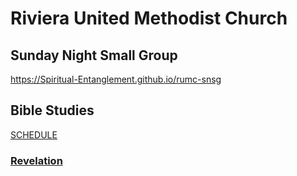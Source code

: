 # Riviera United Methodist Church
## Sunday Night Small Group
https://Spiritual-Entanglement.github.io/rumc-snsg
## Bible Studies

[SCHEDULE](https://Spiritual-Entanglement.github.io/rumc-snsg/00-Schedule.md)

### [Revelation](/Revelation/README.md)
